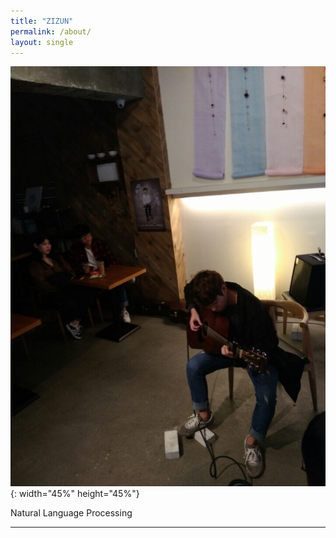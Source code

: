 ```yaml
---
title: "ZIZUN"
permalink: /about/
layout: single
---
```


![jpg](/assets/images/my.jpg "내사진"){: width="45%" height="45%"}  



Natural Language Processing


---
